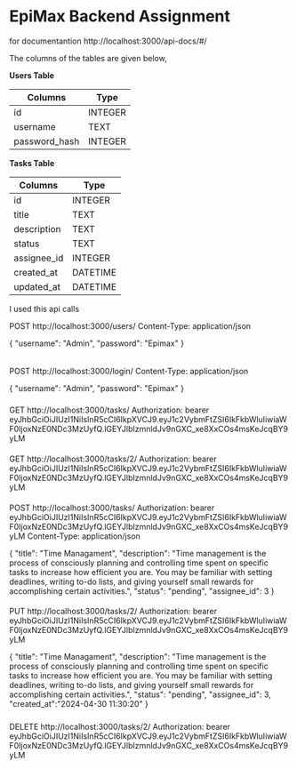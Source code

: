 # EpiMax Backend Assignment

for documentantion
http://localhost:3000/api-docs/#/

The columns of the tables are given below,

**Users Table**

| Columns       | Type    |
| ------------- | ------- |
| id            | INTEGER |
| username      | TEXT    |
| password_hash | INTEGER |

**Tasks Table**

| Columns     | Type     |
| ----------- | -------- |
| id          | INTEGER  |
| title       | TEXT     |
| description | TEXT     |
| status      | TEXT     |
| assignee_id | INTEGER  |
| created_at  | DATETIME |
| updated_at  | DATETIME |

I used this api calls

POST http://localhost:3000/users/
Content-Type: application/json

{
"username": "Admin",
"password": "Epimax"
}

######

POST http://localhost:3000/login/
Content-Type: application/json

{
"username": "Admin",
"password": "Epimax"
}

###

GET http://localhost:3000/tasks/
Authorization: bearer eyJhbGciOiJIUzI1NiIsInR5cCI6IkpXVCJ9.eyJ1c2VybmFtZSI6IkFkbWluIiwiaWF0IjoxNzE0NDc3MzUyfQ.lGEYJlbIzmnldJv9nGXC_xe8XxCOs4msKeJcqBY9yLM

####

GET http://localhost:3000/tasks/2/
Authorization: bearer eyJhbGciOiJIUzI1NiIsInR5cCI6IkpXVCJ9.eyJ1c2VybmFtZSI6IkFkbWluIiwiaWF0IjoxNzE0NDc3MzUyfQ.lGEYJlbIzmnldJv9nGXC_xe8XxCOs4msKeJcqBY9yLM

####

POST http://localhost:3000/tasks/
Authorization: bearer eyJhbGciOiJIUzI1NiIsInR5cCI6IkpXVCJ9.eyJ1c2VybmFtZSI6IkFkbWluIiwiaWF0IjoxNzE0NDc3MzUyfQ.lGEYJlbIzmnldJv9nGXC_xe8XxCOs4msKeJcqBY9yLM
Content-Type: application/json

{
"title": "Time Managament",
"description": "Time management is the process of consciously planning and controlling time spent on specific tasks to increase how efficient you are. You may be familiar with setting deadlines, writing to-do lists, and giving yourself small rewards for accomplishing certain activities.",
"status": "pending",
"assignee_id": 3
}

####

PUT http://localhost:3000/tasks/2/
Authorization: bearer eyJhbGciOiJIUzI1NiIsInR5cCI6IkpXVCJ9.eyJ1c2VybmFtZSI6IkFkbWluIiwiaWF0IjoxNzE0NDc3MzUyfQ.lGEYJlbIzmnldJv9nGXC_xe8XxCOs4msKeJcqBY9yLM

{
"title": "Time Managament",
"description": "Time management is the process of consciously planning and controlling time spent on specific tasks to increase how efficient you are. You may be familiar with setting deadlines, writing to-do lists, and giving yourself small rewards for accomplishing certain activities.",
"status": "pending",
"assignee_id": 3,
"created_at":"2024-04-30 11:30:20"
}

#####

DELETE http://localhost:3000/tasks/2/
Authorization: bearer eyJhbGciOiJIUzI1NiIsInR5cCI6IkpXVCJ9.eyJ1c2VybmFtZSI6IkFkbWluIiwiaWF0IjoxNzE0NDc3MzUyfQ.lGEYJlbIzmnldJv9nGXC_xe8XxCOs4msKeJcqBY9yLM



